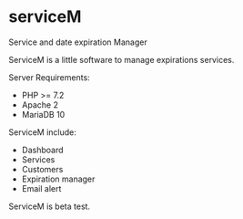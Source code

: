 # serviceM
Service and date expiration Manager

ServiceM is a little software to manage expirations services.

Server Requirements:
- PHP >= 7.2
- Apache 2
- MariaDB 10

ServiceM include:

- Dashboard
- Services
- Customers
- Expiration manager
- Email alert

ServiceM is beta test.
